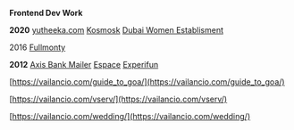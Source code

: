 **Frontend Dev Work**

**2020**
[yutheeka.com](https://yutheeka.com/) 
[Kosmosk](https://kosmosk.in/)
[Dubai Women Establisment](https://dwe.gov.ae/en)

2016
[Fullmonty](https://vailancio.com/fullmonty/)

**2012**
[Axis Bank Mailer](https://vailancio.com/axis-mailer/)
[Espace](https://vailancio.com/espace/)
[Experifun](https://vailancio.com/experifun/)



[https://vailancio.com/guide_to_goa/](https://vailancio.com/guide_to_goa/)

[https://vailancio.com/vserv/](https://vailancio.com/vserv/)

[https://vailancio.com/wedding/](https://vailancio.com/wedding/)




<!--stackedit_data:
eyJoaXN0b3J5IjpbLTEyNjE4NjU5ODcsLTE2NjI5MTAxNTRdfQ
==
-->